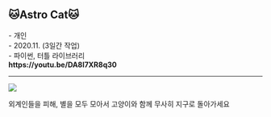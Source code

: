 

<h2><b>🐱Astro Cat🐱</b></h2>
- 개인<br>
- 2020.11. (3일간 작업)<br>
- 파이썬, 터틀 라이브러리<br>
<Youtube> <b>https://youtu.be/DA8I7XR8q30</b>
<hr/>
  
<img src="https://postfiles.pstatic.net/MjAyMTAzMTNfMTQw/MDAxNjE1NjMxNzQ0Nzk5.5KcSva6a9TtIrSh00JmQcJ87qfp6Upv7-b_GpbhFiIYg.Zb8D0eoAmaM6yxlfMCOemk7k-jHB5_b7tLxa7L-KSOQg.PNG.misty901/%EC%BA%A1%EC%B2%98.PNG?type=w773">

외계인들을 피해, 별을 모두 모아서
고양이와 함께 무사히 지구로 돌아가세요 
